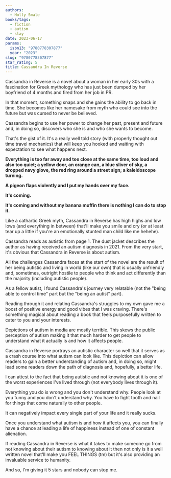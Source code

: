 ```yaml
---
authors:
  - Holly Smale
books/tags:
  - fiction
  - autism
  - slay
date: 2023-06-17
params:
  isbn13: "9780778307877"
  year: "2023"
slug: "9780778307877"
star_rating: 5
title: Cassandra In Reverse
---
```


Cassandra in Reverse is a novel about a woman in her early 30s with a fascination for Greek mythology who has just been dumped by her boyfriend of 4 months and fired from her job in PR.

In that moment, something snaps and she gains the ability to go back in time. She becomes like her namesake from myth who could see into the future but was cursed to never be believed.

<!--more-->

Cassandra begins to use her power to change her past, present and future and, in doing so, discovers who she is and who she wants to become.

That's the gist of it. It's a really well told story (with properly thought out time travel mechanics) that will keep you hooked and waiting with expectation to see what happens next.

**Everything is too far away and too close at the same time, too loud and also too quiet; a yellow door, an orange can, a blue sliver of sky, a dropped navy glove, the red ring around a street sign; a kaleidoscope turning.**

**A pigeon flaps violently and I put my hands over my face.**

**It's coming.**

**It's coming and without my banana muffin there is nothing I can do to stop it.**

Like a cathartic Greek myth, Cassandra in Reverse has high highs and low lows (and everything in between) that'll make you smile and cry (or at least tear up a little if you're an emotionally stunted man child like me hehehe).

Cassandra reads as autistic from page 1. The dust jacket describes the author as having received an autism diagnosis in 2021. From the very start, it's obvious that Cassandra in Reverse is about autism.

All the challenges Cassandra faces at the start of the novel are the result of her being autistic and living in world (like our own) that is usually unfriendly and, sometimes, outright hostile to people who think and act differently than the majority (including autistic people).

As a fellow autist, I found Cassandra's journey very relatable (not the "being able to control time" part but the "being an autist" part).

Reading through it and relating Cassandra's struggles to my own gave me a boost of positive energy and good vibes that I was craving. There's something magical about reading a book that feels purposefully written to cater to you and your interests.

Depictions of autism in media are mostly terrible. This skews the public perception of autism making it that much harder to get people to understand what it actually is and how it affects people.

Cassandra in Reverse portrays an autistic character so well that it serves as a crash course into what autism can look like. This depiction can allow readers to gain a better understanding of autism and, in doing so, might lead some readers down the path of diagnosis and, hopefully, a better life.

I can attest to the fact that being autistic and not knowing about it is one of the worst experiences I've lived through (not everybody lives through it).

Everything you do is wrong and you don't understand why. People look at you funny and you don't understand why. You have to fight tooth and nail for things that come naturally to other people.

It can negatively impact every single part of your life and it really sucks.

Once you understand what autism is and how it affects you, you can finally have a chance at leading a life of happiness instead of one of constant alienation.

If reading Cassandra in Reverse is what it takes to make someone go from not knowing about their autism to knowing about it then not only is it a well written novel that'll make you FEEL THINGS (tm) but it's also providing an invaluable service to humanity.

And so, I'm giving it 5 stars and nobody can stop me.
